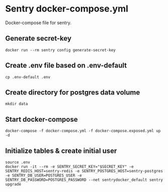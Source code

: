# Sentry docker-compose.yml

Docker-compose file for sentry.

## Generate secret-key
```
docker run --rm sentry config generate-secret-key
```
## Create .env file based on .env-default
```
cp .env-default .env
```
## Create directory for postgres data volume
```
mkdir data
```
## Start docker-compose
```
docker-compose -f docker-compose.yml -f docker-compose.exposed.yml up -d
```
## Initialize tables & create initial user
```
source .env
docker run -it --rm -e SENTRY_SECRET_KEY="$SECRET_KEY" -e SENTRY_REDIS_HOST=sentry-redis -e SENTRY_POSTGRES_HOST=sentry-postgres -e SENTRY_DB_USER=POSTGRES_USER -e SENTRY_DB_PASSWORD=POSTGRES_PASSWORD --net sentrydocker_default sentry upgrade
```
